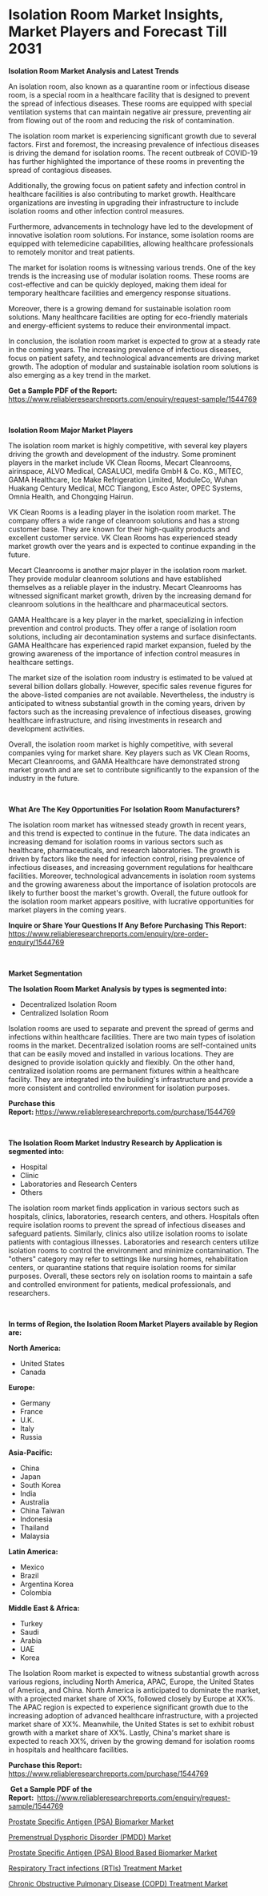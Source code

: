<p><h1>Isolation Room Market Insights, Market Players and Forecast Till 2031</h1></p><p><strong>Isolation Room Market Analysis and Latest Trends</strong></p>
<p><p>An isolation room, also known as a quarantine room or infectious disease room, is a special room in a healthcare facility that is designed to prevent the spread of infectious diseases. These rooms are equipped with special ventilation systems that can maintain negative air pressure, preventing air from flowing out of the room and reducing the risk of contamination.</p><p>The isolation room market is experiencing significant growth due to several factors. First and foremost, the increasing prevalence of infectious diseases is driving the demand for isolation rooms. The recent outbreak of COVID-19 has further highlighted the importance of these rooms in preventing the spread of contagious diseases.</p><p>Additionally, the growing focus on patient safety and infection control in healthcare facilities is also contributing to market growth. Healthcare organizations are investing in upgrading their infrastructure to include isolation rooms and other infection control measures.</p><p>Furthermore, advancements in technology have led to the development of innovative isolation room solutions. For instance, some isolation rooms are equipped with telemedicine capabilities, allowing healthcare professionals to remotely monitor and treat patients.</p><p>The market for isolation rooms is witnessing various trends. One of the key trends is the increasing use of modular isolation rooms. These rooms are cost-effective and can be quickly deployed, making them ideal for temporary healthcare facilities and emergency response situations.</p><p>Moreover, there is a growing demand for sustainable isolation room solutions. Many healthcare facilities are opting for eco-friendly materials and energy-efficient systems to reduce their environmental impact.</p><p>In conclusion, the isolation room market is expected to grow at a steady rate in the coming years. The increasing prevalence of infectious diseases, focus on patient safety, and technological advancements are driving market growth. The adoption of modular and sustainable isolation room solutions is also emerging as a key trend in the market.</p></p>
<p><strong>Get a Sample PDF of the Report:&nbsp;</strong> <a href="https://www.reliableresearchreports.com/enquiry/request-sample/1544769">https://www.reliableresearchreports.com/enquiry/request-sample/1544769</a></p>
<p>&nbsp;</p>
<p><strong>Isolation Room Major Market Players</strong></p>
<p><p>The isolation room market is highly competitive, with several key players driving the growth and development of the industry. Some prominent players in the market include VK Clean Rooms, Mecart Cleanrooms, airinspace, ALVO Medical, CASALUCI, medifa GmbH & Co. KG., MITEC, GAMA Healthcare, Ice Make Refrigeration Limited, ModuleCo, Wuhan Huakang Century Medical, MCC Tiangong, Esco Aster, OPEC Systems, Omnia Health, and Chongqing Hairun.</p><p>VK Clean Rooms is a leading player in the isolation room market. The company offers a wide range of cleanroom solutions and has a strong customer base. They are known for their high-quality products and excellent customer service. VK Clean Rooms has experienced steady market growth over the years and is expected to continue expanding in the future.</p><p>Mecart Cleanrooms is another major player in the isolation room market. They provide modular cleanroom solutions and have established themselves as a reliable player in the industry. Mecart Cleanrooms has witnessed significant market growth, driven by the increasing demand for cleanroom solutions in the healthcare and pharmaceutical sectors.</p><p>GAMA Healthcare is a key player in the market, specializing in infection prevention and control products. They offer a range of isolation room solutions, including air decontamination systems and surface disinfectants. GAMA Healthcare has experienced rapid market expansion, fueled by the growing awareness of the importance of infection control measures in healthcare settings.</p><p>The market size of the isolation room industry is estimated to be valued at several billion dollars globally. However, specific sales revenue figures for the above-listed companies are not available. Nevertheless, the industry is anticipated to witness substantial growth in the coming years, driven by factors such as the increasing prevalence of infectious diseases, growing healthcare infrastructure, and rising investments in research and development activities.</p><p>Overall, the isolation room market is highly competitive, with several companies vying for market share. Key players such as VK Clean Rooms, Mecart Cleanrooms, and GAMA Healthcare have demonstrated strong market growth and are set to contribute significantly to the expansion of the industry in the future.</p></p>
<p>&nbsp;</p>
<p><strong>What Are The Key Opportunities For Isolation Room Manufacturers?</strong></p>
<p><p>The isolation room market has witnessed steady growth in recent years, and this trend is expected to continue in the future. The data indicates an increasing demand for isolation rooms in various sectors such as healthcare, pharmaceuticals, and research laboratories. The growth is driven by factors like the need for infection control, rising prevalence of infectious diseases, and increasing government regulations for healthcare facilities. Moreover, technological advancements in isolation room systems and the growing awareness about the importance of isolation protocols are likely to further boost the market's growth. Overall, the future outlook for the isolation room market appears positive, with lucrative opportunities for market players in the coming years.</p></p>
<p><strong>Inquire or Share Your Questions If Any Before Purchasing This Report:</strong> <a href="https://www.reliableresearchreports.com/enquiry/pre-order-enquiry/1544769">https://www.reliableresearchreports.com/enquiry/pre-order-enquiry/1544769</a></p>
<p>&nbsp;</p>
<p><strong>Market Segmentation</strong></p>
<p><strong>The Isolation Room Market Analysis by types is segmented into:</strong></p>
<p><ul><li>Decentralized Isolation Room</li><li>Centralized Isolation Room</li></ul></p>
<p><p>Isolation rooms are used to separate and prevent the spread of germs and infections within healthcare facilities. There are two main types of isolation rooms in the market. Decentralized isolation rooms are self-contained units that can be easily moved and installed in various locations. They are designed to provide isolation quickly and flexibly. On the other hand, centralized isolation rooms are permanent fixtures within a healthcare facility. They are integrated into the building's infrastructure and provide a more consistent and controlled environment for isolation purposes.</p></p>
<p><strong>Purchase this Report:&nbsp;</strong><a href="https://www.reliableresearchreports.com/purchase/1544769">https://www.reliableresearchreports.com/purchase/1544769</a></p>
<p>&nbsp;</p>
<p><strong>The Isolation Room Market Industry Research by Application is segmented into:</strong></p>
<p><ul><li>Hospital</li><li>Clinic</li><li>Laboratories and Research Centers</li><li>Others</li></ul></p>
<p><p>The isolation room market finds application in various sectors such as hospitals, clinics, laboratories, research centers, and others. Hospitals often require isolation rooms to prevent the spread of infectious diseases and safeguard patients. Similarly, clinics also utilize isolation rooms to isolate patients with contagious illnesses. Laboratories and research centers utilize isolation rooms to control the environment and minimize contamination. The "others" category may refer to settings like nursing homes, rehabilitation centers, or quarantine stations that require isolation rooms for similar purposes. Overall, these sectors rely on isolation rooms to maintain a safe and controlled environment for patients, medical professionals, and researchers.</p></p>
<p>&nbsp;</p>
<p><strong>In terms of Region, the Isolation Room Market Players available by Region are:</strong></p>
<p>
    <p> <strong> North America: </strong>
        <ul>
            <li>United States</li>
            <li>Canada</li>
        </ul>
        </p> 
    <p> <strong> Europe: </strong>
        <ul>
            <li>Germany</li>
            <li>France</li>
            <li>U.K.</li>
            <li>Italy</li>
            <li>Russia</li>
        </ul>
        </p> 
    <p> <strong> Asia-Pacific: </strong>
        <ul>
            <li>China</li>
            <li>Japan</li>
            <li>South Korea</li>
            <li>India</li>
            <li>Australia</li>
            <li>China Taiwan</li>
            <li>Indonesia</li>
            <li>Thailand</li>
            <li>Malaysia</li>
        </ul>
        </p> 
    <p> <strong> Latin America: </strong>
        <ul>
            <li>Mexico</li>
            <li>Brazil</li>
            <li>Argentina Korea</li>
            <li>Colombia</li>
        </ul>
        </p> 
    <p> <strong> Middle East & Africa: </strong>
        <ul>
            <li>Turkey</li>
            <li>Saudi</li>
            <li>Arabia</li>
            <li>UAE</li>
            <li>Korea</li>
        </ul>
    </p>
    </p>
<p><p>The Isolation Room market is expected to witness substantial growth across various regions, including North America, APAC, Europe, the United States of America, and China. North America is anticipated to dominate the market, with a projected market share of XX%, followed closely by Europe at XX%. The APAC region is expected to experience significant growth due to the increasing adoption of advanced healthcare infrastructure, with a projected market share of XX%. Meanwhile, the United States is set to exhibit robust growth with a market share of XX%. Lastly, China's market share is expected to reach XX%, driven by the growing demand for isolation rooms in hospitals and healthcare facilities.</p></p>
<p><strong>Purchase this Report: </strong><a href="https://www.reliableresearchreports.com/purchase/1544769">https://www.reliableresearchreports.com/purchase/1544769</a></p>
<p>&nbsp;<strong>Get a Sample PDF of the Report:&nbsp;&nbsp;</strong><a href="https://www.reliableresearchreports.com/enquiry/request-sample/1544769">https://www.reliableresearchreports.com/enquiry/request-sample/1544769</a></p>
<p><strong></strong></p>
<p><p><a href="https://github.com/JameTravis/Market-Research-Report-List-3/blob/main/prostate-specific-antigen-psa-biomarker-market.md">Prostate Specific Antigen (PSA) Biomarker Market</a></p><p><a href="https://github.com/Triciasol/Market-Research-Report-List-1/blob/main/premenstrual-dysphoric-disorder-pmdd-market.md">Premenstrual Dysphoric Disorder (PMDD) Market</a></p><p><a href="https://github.com/chartsaturn/Market-Research-Report-List-1/blob/main/prostate-specific-antigen-psa-blood-based-biomarker-market.md">Prostate Specific Antigen (PSA) Blood Based Biomarker Market</a></p><p><a href="https://github.com/jhcraigie/Market-Research-Report-List-1/blob/main/respiratory-tract-infections-rtis-treatment-market.md">Respiratory Tract infections (RTIs) Treatment Market</a></p><p><a href="https://github.com/RichRobinson5/Market-Research-Report-List-3/blob/main/chronic-obstructive-pulmonary-disease-copd-treatment-market.md">Chronic Obstructive Pulmonary Disease (COPD) Treatment Market</a></p></p>